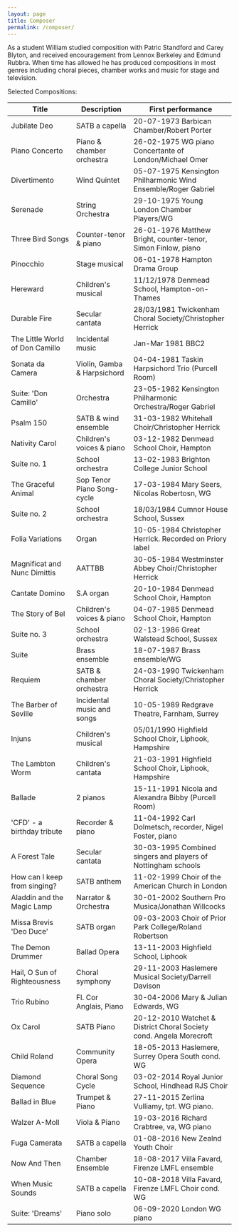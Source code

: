 ```yaml
---
layout: page
title: Composer
permalink: /composer/
---
```

As a student William studied composition with Patric Standford and Carey Blyton, and received encouragement from Lennox Berkeley and Edmund Rubbra. When time has allowed he has produced compositions in most genres including choral pieces, chamber works and music for stage and television.

Selected Compositions:

| Title      | Description | First performance |
| ----------- | ----------- | ----------- |
| Jubilate Deo | SATB a capella | 20-07-1973 Barbican Chamber/Robert Porter                                 |
| Piano Concerto | Piano & chamber orchestra | 26-02-1975 WG piano Concertante of London/Michael Omer       |
| Divertimento | Wind Quintet | 05-07-1975 Kensington Philharmonic Wind Ensemble/Roger Gabriel              |
| Serenade | String Orchestra | 29-10-1975 Young London Chamber Players/WG                                  |
| Three Bird Songs | Counter-tenor & piano | 26-01-1976 Matthew Bright, counter-tenor, Simon Finlow, piano  |
| Pinocchio | Stage musical | 06-01-1978 Hampton Drama Group                                                |
| Hereward | Children's musical | 11/12/1978 Denmead School, Hampton-on-Thames                              |
| Durable Fire | Secular cantata | 28/03/1981 Twickenham Choral Society/Christopher Herrick                 |
| The Little World of Don Camillo | Incidental music | Jan-Mar 1981 BBC2                                    |
| Sonata da Camera | Violin, Gamba & Harpsichord | 04-04-1981 Taskin Harpsichord Trio (Purcell Room)        |
| Suite: 'Don Camillo' | Orchestra | 23-05-1982 Kensington Philharmonic Orchestra/Roger Gabriel             |
| Psalm 150 | SATB & wind ensemble | 31-03-1982 Whitehall Choir/Christopher Herrick                         |
| Nativity Carol | Children's voices & piano | 03-12-1982 Denmead School Choir, Hampton                     |
| Suite no. 1 | School orchestra | 13-02-1983 Brighton College Junior School                                |
| The Graceful Animal | Sop Tenor Piano Song-cycle | 17-03-1984 Mary Seers, Nicolas Robertosn, WG           |
| Suite no. 2 | School orchestra | 18/03/1984 Cumnor House School, Sussex                                   |
| Folia Variations | Organ | 10-05-1984 Christopher Herrick. Recorded on Priory label                       |
| Magnificat and Nunc Dimittis | AATTBB | 30-05-1984 Westminster Abbey Choir/Christopher Herrick            |
| Cantate Domino | S.A organ | 20-10-1984 Denmead School Choir, Hampton                                     |
| The Story of Bel | Children's voices & piano | 04-07-1985 Denmead School Choir, Hampton                   |
| Suite no. 3 | School orchestra | 02-13-1986 Great Walstead School, Sussex                                 |
| Suite | Brass ensemble | 18-07-1987 Brass ensemble/WG                                                     |
| Requiem | SATB & chamber orchestra | 24-03-1990 Twickenham Choral Society/Christopher Herrick             |
| The Barber of Seville | Incidental music and songs | 10-05-1989 Redgrave Theatre, Farnham, Surrey         |
| Injuns | Children's musical | 05/01/1990 Highfield School Choir, Liphook, Hampshire                       |
| The Lambton Worm | Children's cantata | 21-03-1991 Highfield School Choir, Liphook, Hampshire             |
| Ballade | 2 pianos | 15-11-1991 Nicola and Alexandra Bibby (Purcell Room)                                 |
| 'CFD' - a birthday tribute | Recorder & piano | 11-04-1992 Carl Dolmetsch, recorder, Nigel Foster, piano  |
| A Forest Tale | Secular cantata | 30-03-1995 Combined singers and players of Nottingham schools           |
| How can I keep from singing? | SATB anthem | 11-02-1999 Choir of the American Church in London            |
| Aladdin and the Magic Lamp | Narrator & Orchestra | 30-01-2002 Southern Pro Musica/Jonathan Willcocks     |
| Missa Brevis 'Deo Duce' | SATB organ | 09-03-2003 Choir of Prior Park College/Roland Robertson            |
| The Demon Drummer | Ballad Opera | 13-11-2003 Highfield School, Liphook                                   |
| Hail, O Sun of Righteousness | Choral symphony | 29-11-2003 Haslemere Musical Society/Darrell Davison     |
| Trio Rubino | Fl. Cor Anglais, Piano | 30-04-2006 Mary & Julian Edwards, WG                               |
| Ox Carol | SATB Piano | 20-12-2010 Watchet & District Choral Society cond. Angela Morecroft               |
| Child Roland | Community Opera | 18-05-2013 Haslemere, Surrey Opera South cond. WG                        |
| Diamond Sequence | Choral Song Cycle| 03-02-2014 Royal Junior School, Hindhead RJS Choir                  |  
| Ballad in Blue | Trumpet & Piano | 27-11-2015 Zerlina Vulliamy, tpt. WG piano.                            |    
| Walzer A-Moll | Viola & Piano | 19-03-2016 Richard Crabtree, va, WG piano                                 |  
| Fuga Camerata | SATB a capella | 01-08-2016 New Zealnd Youth Choir                                        |
| Now And Then | Chamber Ensemble | 18-08-2017  Villa Favard, Firenze LMFL ensemble                         | 
| When Music Sounds |SATB a capella | 10-08-2018 Villa Favard, Firenze LMFL Choir cond. WG                   |  
| Suite: 'Dreams' | Piano solo | 06-09-2020 London WG piano                                                 |   
